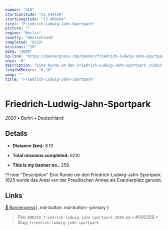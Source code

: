 ```yaml
---
nummer: "259"
startLatitude: "52.544169"
startLongitude: "13.409264"
titel: "Friedrich-Ludwig-Jahn-Sportpark"
picture: ""
region: "Berlin"
country: "Deutschland"
completed: "6210"
missions: "18"
date: "2020"
bg-link: "https://bannergress.com/banner/friedrich-ludwig-jahn-sportpark-739b"
onyx: "0"
description: "Eine Runde um den Friedrich-Ludwig-Jahn-Sportpark.\n1825 wurde das Areal von der Preußischen Armee als Exerzierplatz genutzt."
lengthKMeters: "8,10"
umap: ""
title: "Friedrich-Ludwig-Jahn-Sportpark"
---
```

# Friedrich-Ludwig-Jahn-Sportpark

*2020* • Berlin • Deutschland



## Details
- **Distance (km):** 8.10

- **Total missions completed:** 6210
- **This is my banner no.:** 259


!!! note "Description"
    Eine Runde um den Friedrich-Ludwig-Jahn-Sportpark.
1825 wurde das Areal von der Preußischen Armee als Exerzierplatz genutzt.



## Links
[🔗 Bannergress](https://bannergress.com/banner/friedrich-ludwig-jahn-sportpark-739b){ .md-button .md-button--primary }



> File: `000259_friedrich-ludwig-jahn-sportpark_2020.md` • #000259 • Slug: `friedrich-ludwig-jahn-sportpark`
